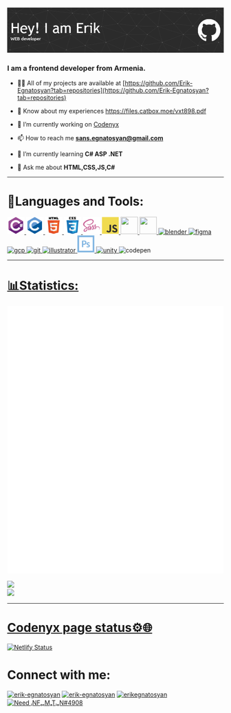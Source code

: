 ![Header](./github-profile-theme.png)
<h3 align="left">I am a frontend developer from Armenia.</h3>

- 👨‍💻 All of my projects are available at [https://github.com/Erik-Egnatosyan?tab=repositories](https://github.com/Erik-Egnatosyan?tab=repositories)

- 📄 Know about my experiences https://files.catbox.moe/vxt898.pdf

- 🔭 I’m currently working on [Codenyx](https://www.codenyx.am/)

- 📫 How to reach me **sans.egnatosyan@gmail.com**

- 🌱 I’m currently learning **C# ASP .NET**

- 💬 Ask me about **HTML,CSS,JS,C#**
---
<h1 align="left">🧰Languages and Tools:</h1>
<p align="left"> <a href="https://www.blender.org/" target="_blank" rel="noreferrer"> 
<img src="https://raw.githubusercontent.com/devicons/devicon/master/icons/csharp/csharp-original.svg" alt="csharp" width="40" height="40"/> </a> <a href="https://www.w3schools.com/css/" target="_blank" rel="noreferrer">
<img src="https://raw.githubusercontent.com/devicons/devicon/master/icons/c/c-original.svg" alt="c" width="40" height="40"/> </a> <a href="https://www.w3schools.com/cs/" target="_blank" rel="noreferrer"> 
<img src="https://raw.githubusercontent.com/devicons/devicon/master/icons/html5/html5-original-wordmark.svg" alt="html5" width="40" height="40"/> </a> <a href="https://www.adobe.com/in/products/illustrator.html" target="_blank" rel="noreferrer">
<img src="https://raw.githubusercontent.com/devicons/devicon/master/icons/css3/css3-original-wordmark.svg" alt="css3" width="40" height="40"/> </a> <a href="https://www.figma.com/" target="_blank" rel="noreferrer">
<img src="https://raw.githubusercontent.com/devicons/devicon/master/icons/sass/sass-original.svg" alt="sass" width="40" height="40"/> </a> <a href="https://unity.com/" target="_blank" rel="noreferrer"> 
<img src="https://raw.githubusercontent.com/devicons/devicon/master/icons/javascript/javascript-original.svg" alt="javascript" width="40" height="40"/> </a> <a href="https://www.photoshop.com/en" target="_blank" rel="noreferrer"> 
<img src="https://cdn.iconscout.com/icon/free/png-512/free-sql-4-190807.png?f=avif&w=256" width="40" height="40"/>
<img src="https://icons-for-free.com/iconfiles/png/512/api+postman-1330884264094862676.png" width="40" height="40"/>
<img src="https://download.blender.org/branding/community/blender_community_badge_white.svg" alt="blender" width="40" height="40"/> </a> <a href="https://www.cprogramming.com/" target="_blank" rel="noreferrer"> 
<img src="https://www.vectorlogo.zone/logos/figma/figma-icon.svg" alt="figma" width="40" height="40"/> </a> <a href="https://cloud.google.com" target="_blank" rel="noreferrer"> <img src="https://www.vectorlogo.zone/logos/google_cloud/google_cloud-icon.svg" alt="gcp" width="40" height="40"/> </a> <a href="https://git-scm.com/" target="_blank" rel="noreferrer"> 
<img src="https://www.vectorlogo.zone/logos/git-scm/git-scm-icon.svg" alt="git" width="40" height="40"/> </a> <a href="https://www.w3.org/html/" target="_blank" rel="noreferrer"> 
<img src="https://www.vectorlogo.zone/logos/adobe_illustrator/adobe_illustrator-icon.svg" alt="illustrator" width="40" height="40"/> </a> <a href="https://developer.mozilla.org/en-US/docs/Web/JavaScript" target="_blank" rel="noreferrer"> 
<img src="https://raw.githubusercontent.com/devicons/devicon/master/icons/photoshop/photoshop-line.svg" alt="photoshop" width="40" height="40"/> </a> <a href="https://sass-lang.com" target="_blank" rel="noreferrer"> 
<img src="https://www.vectorlogo.zone/logos/unity3d/unity3d-icon.svg" alt="unity" width="40" height="40"/> </a>
<img src="https://seeklogo.com/images/C/codepen-logo-1B85489666-seeklogo.com.png" alt="codepen" width="40" height="40"/> </a> <a href="https://codepen.io/SansaciaCodenyx" target="_blank" rel="noreferrer"> </p>

---
<h1 align="left">📊Statistics:</h1>

![Header](./github-metrics.svg)

<img src="https://github-readme-streak-stats.herokuapp.com/?user={erik-egnatosyan}&theme=radical">
<div align="left">
    <img src="https://github-profile-trophy.vercel.app/?username=Erik-Egnatosyan&theme=radical&rank=SECRET,SSS,SS,S,AAA,AA,A,B&row=2&column=3&margin-w=15"/>
</div>

---
<h1>Codenyx page status⚙🌐</h1>

[![Netlify Status](https://api.netlify.com/api/v1/badges/4ff2a50d-6c5d-46ed-a501-9ce15bc834b0/deploy-status)](https://app.netlify.com/sites/codenyx/deploys)

<h1 align="left">Connect with me:</h1>
<p align="left">
<a href="https://linkedin.com/in/erik-egnatosyan" target="blank"><img align="center" src="https://raw.githubusercontent.com/rahuldkjain/github-profile-readme-generator/master/src/images/icons/Social/linked-in-alt.svg" alt="erik-egnatosyan" height="30" width="40" /></a>
<a href="https://stackoverflow.com/users/erik-egnatosyan" target="blank"><img align="center" src="https://raw.githubusercontent.com/rahuldkjain/github-profile-readme-generator/master/src/images/icons/Social/stack-overflow.svg" alt="erik-egnatosyan" height="30" width="40" /></a>
<a href="https://instagram.com/erikegnatosyan" target="blank"><img align="center" src="https://raw.githubusercontent.com/rahuldkjain/github-profile-readme-generator/master/src/images/icons/Social/instagram.svg" alt="erikegnatosyan" height="30" width="40" /></a>
<a href="https://discord.gg/Need ᵢNFₒᵣMₐTᵢₒN#4908" target="blank"><img align="center" src="https://raw.githubusercontent.com/rahuldkjain/github-profile-readme-generator/master/src/images/icons/Social/discord.svg" alt="Need ᵢNFₒᵣMₐTᵢₒN#4908" height="30" width="40" /></a>
</p>
 

